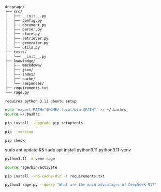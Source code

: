 ```txt
deeprage/
├── src/
│   ├── __init__.py
│   ├── config.py
│   ├── document.py
│   ├── parser.py
│   ├── store.py
│   ├── retriever.py
│   ├── generator.py
│   └── utils.py
├── tests/
│   └── __init__.py
├── knowledge/
│   ├── markdown/
│   ├── json/
│   ├── index/
│   ├── cache/
│   └── responses/
├── requirements.txt
└── rage.py
```
```bash
requires python 3.11 ubuntu setup
```
```bash
echo 'export PATH="$HOME/.local/bin:$PATH"' >> ~/.bashrc
source ~/.bashrc
```
```bash
pip install --upgrade pip setuptools
```
```bash
pip --version
```
```bash
pip check
```


sudo apt update && sudo apt install python3.11 python3.11-venv

```bash
python3.11 -m venv rage
```
```bash
source rage/bin/activate
```
```bash
pip install --no-cache-dir -r requirements.txt
```
```bash
python3 rage.py --query "What are the main advantages of DeepSeek R1?" --output-format markdown
```
